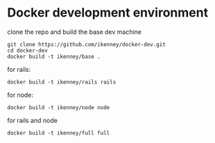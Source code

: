 Docker development environment
==============================

clone the repo and build the base dev machine 


    git clone https://github.com/ikenney/docker-dev.git
    cd docker-dev
    docker build -t ikenney/base .

for rails:

    docker build -t ikenney/rails rails

for node:

    docker build -t ikenney/node node
   
for rails and node

    docker build -t ikenney/full full

